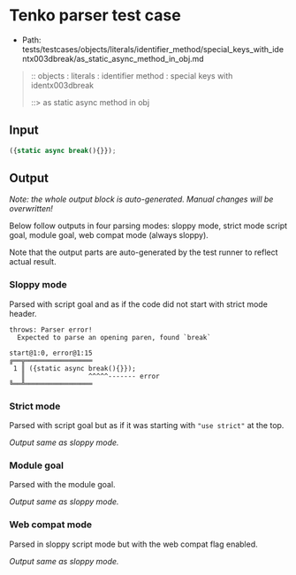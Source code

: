 # Tenko parser test case

- Path: tests/testcases/objects/literals/identifier_method/special_keys_with_identx003dbreak/as_static_async_method_in_obj.md

> :: objects : literals : identifier method : special keys with identx003dbreak
>
> ::> as static async method in obj

## Input

`````js
({static async break(){}});
`````

## Output

_Note: the whole output block is auto-generated. Manual changes will be overwritten!_

Below follow outputs in four parsing modes: sloppy mode, strict mode script goal, module goal, web compat mode (always sloppy).

Note that the output parts are auto-generated by the test runner to reflect actual result.

### Sloppy mode

Parsed with script goal and as if the code did not start with strict mode header.

`````
throws: Parser error!
  Expected to parse an opening paren, found `break`

start@1:0, error@1:15
╔══╦═════════════════
 1 ║ ({static async break(){}});
   ║                ^^^^^------- error
╚══╩═════════════════

`````

### Strict mode

Parsed with script goal but as if it was starting with `"use strict"` at the top.

_Output same as sloppy mode._

### Module goal

Parsed with the module goal.

_Output same as sloppy mode._

### Web compat mode

Parsed in sloppy script mode but with the web compat flag enabled.

_Output same as sloppy mode._
